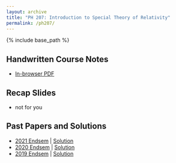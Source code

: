 ```yaml
---
layout: archive
title: "PH 207: Introduction to Special Theory of Relativity"
permalink: /ph207/
---
```

{% include base_path %}

## Handwritten Course Notes

- [In-browser PDF](/files/resources/ph207/ph207_agni.pdf)

## Recap Slides

- not for you

## Past Papers and Solutions

- [2021 Endsem](/files/resources/ph207/endsem_2021.pdf) \| [Solution](/files/resources/ph207/solution_endsem_2021.pdf)
- [2020 Endsem](/files/resources/ph207/endsem_2020.pdf) \| [Solution](/files/resources/ph207/solution_endsem_2020.pdf)
- [2019 Endsem](/files/resources/ph207/endsem_2019.pdf) \| [Solution](/files/resources/ph207/solution_endsem_2019.pdf)
